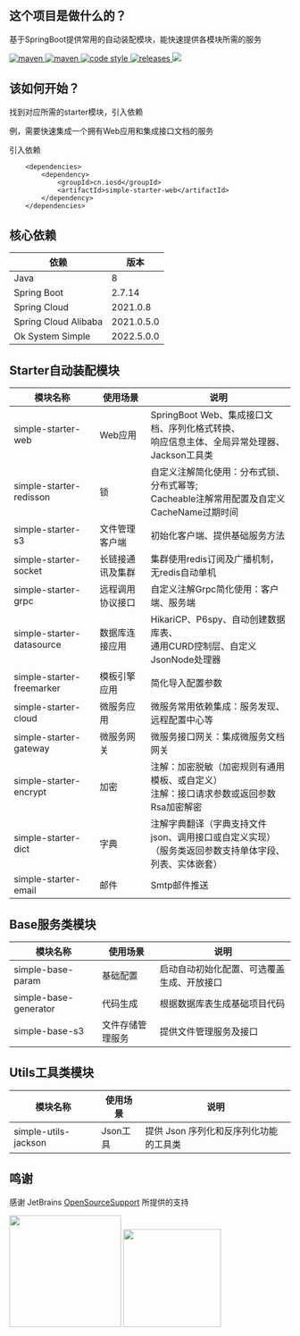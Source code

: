 ## 这个项目是做什么的？

基于SpringBoot提供常用的自动装配模块，能快速提供各模块所需的服务

<p>
  <a href="https://mvnrepository.com/search?q=cn.iosd">
    <img alt="maven" src="https://img.shields.io/badge/maven-repository-blue?style=flat-square&logo=apachemaven">
  </a>

  <a href="https://central.sonatype.com/search?q=g%3Acn.iosd+a%3Asimple-starter">
    <img alt="maven" src="https://img.shields.io/maven-central/v/cn.iosd/simple-starter.svg?style=flat-square&logo=apachemaven">
  </a>

  <a href="https://www.apache.org/licenses/LICENSE-2.0">
    <img alt="code style" src="https://img.shields.io/badge/license-Apache%202-4EB1BA.svg?style=flat-square&logo=apache">
  </a>

  <a href="https://github.com/ok1996/ok-system-simple/releases">
    <img alt="releases" src="https://img.shields.io/github/release/ok1996/ok-system-simple.svg?style=flat-square&logo=semanticrelease">
  </a>

  <a href="https://app.codacy.com/gh/ok1996/ok-system-simple/dashboard?utm_source=gh&utm_medium=referral&utm_content=&utm_campaign=Badge_grade">
    <img src="https://app.codacy.com/project/badge/Grade/32f59a4b8afd4035a0da527009690541"/>
  </a>
</p>

## 该如何开始？

找到对应所需的starter模块，引入依赖

例，需要快速集成一个拥有Web应用和集成接口文档的服务

引入依赖
~~~
    <dependencies>
        <dependency>
            <groupId>cn.iosd</groupId>
            <artifactId>simple-starter-web</artifactId>
        </dependency>
    </dependencies>
~~~

## 核心依赖

| 依赖                   | 版本         |
|----------------------|------------|
| Java                 | 8          |
| Spring Boot          | 2.7.14     |
| Spring Cloud         | 2021.0.8   |
| Spring Cloud Alibaba | 2021.0.5.0 |
| Ok System Simple     | 2022.5.0.0 |

## Starter自动装配模块

| 模块名称                      | 使用场景     | 说明                                                           |
|---------------------------|----------|--------------------------------------------------------------|
| simple-starter-web        | Web应用    | SpringBoot Web、集成接口文档、序列化格式转换、<br/>响应信息主体、全局异常处理器、Jackson工具类 |
| simple-starter-redisson   | 锁        | 自定义注解简化使用：分布式锁、分布式幂等; <br/> Cacheable注解常用配置及自定义CacheName过期时间 |
| simple-starter-s3         | 文件管理客户端  | 初始化客户端、提供基础服务方法                                              |
| simple-starter-socket     | 长链接通讯及集群 | 集群使用redis订阅及广播机制，无redis自动单机                                  |
| simple-starter-grpc       | 远程调用协议接口 | 自定义注解Grpc简化使用：客户端、服务端                                        |
| simple-starter-datasource | 数据库连接应用  | HikariCP、P6spy、自动创建数据库表、<br/>通用CURD控制层、自定义JsonNode处理器        |
| simple-starter-freemarker | 模板引擎应用   | 简化导入配置参数                                                     |
| simple-starter-cloud      | 微服务应用    | 微服务常用依赖集成：服务发现、远程配置中心等                                       |
| simple-starter-gateway    | 微服务网关    | 微服务接口网关：集成微服务文档网关                                            |
| simple-starter-encrypt    | 加密       | 注解：加密脱敏（加密规则有通用模板、或自定义）<br/>注解：接口请求参数或返回参数Rsa加密解密            |
| simple-starter-dict       | 字典       | 注解字典翻译（字典支持文件json、调用接口或自定义实现）<br/>（服务类返回参数支持单体字段、列表、实体嵌套）    |
| simple-starter-email      | 邮件       | Smtp邮件推送                                                     |

## Base服务类模块

| 模块名称                  | 使用场景     | 说明                    |
|-----------------------|----------|-----------------------|
| simple-base-param     | 基础配置     | 启动自动初始化配置、可选覆盖生成、开放接口 |
| simple-base-generator | 代码生成     | 根据数据库表生成基础项目代码        |
| simple-base-s3        | 文件存储管理服务 | 提供文件管理服务及接口           |

## Utils工具类模块

| 模块名称                 | 使用场景   | 说明                     |
|----------------------|--------|------------------------|
| simple-utils-jackson | Json工具 | 提供 Json 序列化和反序列化功能的工具类 |

## 鸣谢

感谢 JetBrains [OpenSourceSupport](https://jb.gg/OpenSourceSupport) 所提供的支持

<div>
<img src="https://resources.jetbrains.com/storage/products/company/brand/logos/jb_beam.svg" width="200" height="200"/>

<img src="https://resources.jetbrains.com/storage/products/company/brand/logos/IntelliJ_IDEA_icon.svg" width="175" height="175"/>
</div>

